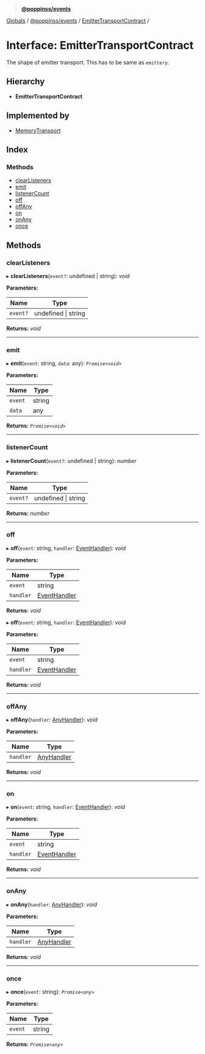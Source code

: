 > **[@poppinss/events](../README.md)**

[Globals](../README.md) / [@poppinss/events](../modules/_poppinss_events.md) / [EmitterTransportContract](_poppinss_events.emittertransportcontract.md) /

# Interface: EmitterTransportContract

The shape of emitter transport. This has to be same as
`emittery`.

## Hierarchy

* **EmitterTransportContract**

## Implemented by

* [MemoryTransport](../classes/_src_transports_memory_.memorytransport.md)

## Index

### Methods

* [clearListeners](_poppinss_events.emittertransportcontract.md#clearlisteners)
* [emit](_poppinss_events.emittertransportcontract.md#emit)
* [listenerCount](_poppinss_events.emittertransportcontract.md#listenercount)
* [off](_poppinss_events.emittertransportcontract.md#off)
* [offAny](_poppinss_events.emittertransportcontract.md#offany)
* [on](_poppinss_events.emittertransportcontract.md#on)
* [onAny](_poppinss_events.emittertransportcontract.md#onany)
* [once](_poppinss_events.emittertransportcontract.md#once)

## Methods

###  clearListeners

▸ **clearListeners**(`event?`: undefined | string): *void*

**Parameters:**

Name | Type |
------ | ------ |
`event?` | undefined \| string |

**Returns:** *void*

___

###  emit

▸ **emit**(`event`: string, `data`: any): *`Promise<void>`*

**Parameters:**

Name | Type |
------ | ------ |
`event` | string |
`data` | any |

**Returns:** *`Promise<void>`*

___

###  listenerCount

▸ **listenerCount**(`event?`: undefined | string): *number*

**Parameters:**

Name | Type |
------ | ------ |
`event?` | undefined \| string |

**Returns:** *number*

___

###  off

▸ **off**(`event`: string, `handler`: [EventHandler](../modules/_poppinss_events.md#eventhandler)): *void*

**Parameters:**

Name | Type |
------ | ------ |
`event` | string |
`handler` | [EventHandler](../modules/_poppinss_events.md#eventhandler) |

**Returns:** *void*

▸ **off**(`event`: string, `handler`: [EventHandler](../modules/_poppinss_events.md#eventhandler)): *void*

**Parameters:**

Name | Type |
------ | ------ |
`event` | string |
`handler` | [EventHandler](../modules/_poppinss_events.md#eventhandler) |

**Returns:** *void*

___

###  offAny

▸ **offAny**(`handler`: [AnyHandler](../modules/_poppinss_events.md#anyhandler)): *void*

**Parameters:**

Name | Type |
------ | ------ |
`handler` | [AnyHandler](../modules/_poppinss_events.md#anyhandler) |

**Returns:** *void*

___

###  on

▸ **on**(`event`: string, `handler`: [EventHandler](../modules/_poppinss_events.md#eventhandler)): *void*

**Parameters:**

Name | Type |
------ | ------ |
`event` | string |
`handler` | [EventHandler](../modules/_poppinss_events.md#eventhandler) |

**Returns:** *void*

___

###  onAny

▸ **onAny**(`handler`: [AnyHandler](../modules/_poppinss_events.md#anyhandler)): *void*

**Parameters:**

Name | Type |
------ | ------ |
`handler` | [AnyHandler](../modules/_poppinss_events.md#anyhandler) |

**Returns:** *void*

___

###  once

▸ **once**(`event`: string): *`Promise<any>`*

**Parameters:**

Name | Type |
------ | ------ |
`event` | string |

**Returns:** *`Promise<any>`*